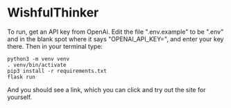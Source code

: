 # WishfulThinker

To run, get an API key from OpenAi. Edit the file ".env.example" to be ".env" and in the blank spot where it says "OPENAI_API_KEY=", and enter your key there. 
Then in your terminal type:

`python3 -m venv venv`<br />
`. venv/bin/activate`<br />
`pip3 install -r requirements.txt`<br />
`flask run`

And you should see a link, which you can click and try out the site for yourself. 
